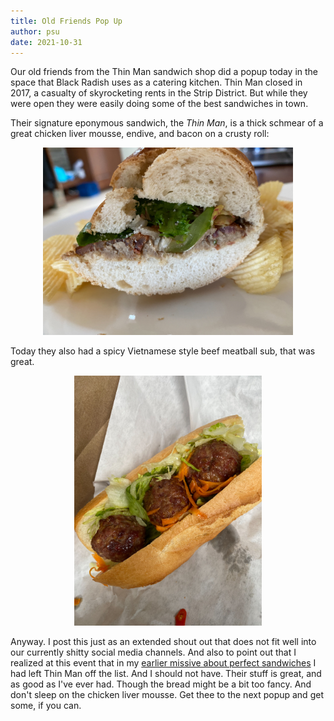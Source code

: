 ```yaml
---
title: Old Friends Pop Up
author: psu
date: 2021-10-31
---
```


Our old friends from the Thin Man sandwich shop did a popup today in the space that Black
Radish uses as a catering kitchen. Thin Man closed in 2017, a casualty of skyrocketing rents
in the Strip District.  But while they were open they were
easily doing some of the best sandwiches in town.

Their signature eponymous sandwich, the *Thin Man*, is a thick schmear of a great chicken
liver mousse, endive, and bacon on a crusty roll:

<center>
<a href="../images/IMG_6045-thinman.jpg">
<img src="../images/IMG_6045-thinman-small.jpg" width=400>
</a>
</center>

Today they also had a spicy Vietnamese style beef meatball sub, that was great.

<center>
<a href="../images/IMG_6044-meatball.jpg">
<img src="../images/IMG_6044-meatball-small.jpg" height=400></a>
</center>

Anyway. I post this just as an extended shout out that does not fit well into our
currently shitty social media channels. And also to point out that I realized at this
event that in my [earlier missive about perfect
sandwiches](http://mutable-states.com/the-perfect-sandwich.html) I had left Thin Man off
the list. And I should not have. Their stuff is great, and as good as I've ever had.
Though the bread might be a bit too fancy. And don't sleep on the chicken liver mousse.
Get thee to the next popup and get some, if you can.
